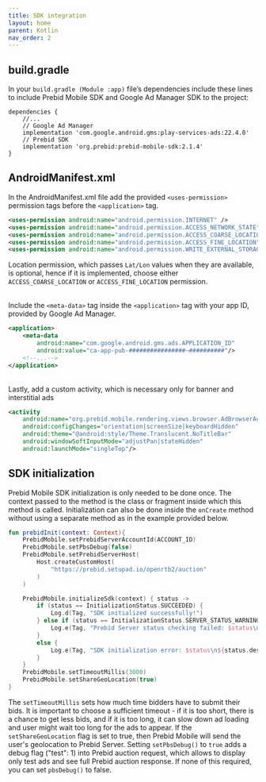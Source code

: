 ```yaml
---
title: SDK integration
layout: home
parent: Kotlin
nav_order: 2
---
```


## build.gradle

In your `build.gradle (Module :app)` file’s dependencies include these lines to include Prebid Mobile SDK and Google Ad Manager SDK to the project:
```
dependencies {
    //...
    // Google Ad Manager
    implementation 'com.google.android.gms:play-services-ads:22.4.0'
    // Prebid SDK
    implementation 'org.prebid:prebid-mobile-sdk:2.1.4'
}
```

## AndroidManifest.xml

In the AndroidManifest.xml file add the provided `<uses-permission>` permission tags before the `<application>` tag. 
```xml
<uses-permission android:name="android.permission.INTERNET" />
<uses-permission android:name="android.permission.ACCESS_NETWORK_STATE" />
<uses-permission android:name="android.permission.ACCESS_COARSE_LOCATION" />
<uses-permission android:name="android.permission.ACCESS_FINE_LOCATION" />
<uses-permission android:name="android.permission.WRITE_EXTERNAL_STORAGE" />
```
Location permission, which passes `Lat/Lon` values when they are available, is optional, hence if it is implemented, choose either `ACCESS_COARSE_LOCATION` or `ACCESS_FINE_LOCATION` permission.

<br/>Include the `<meta-data>` tag inside the `<application>` tag with your app ID, provided by Google Ad Manager.
```xml
<application>
    <meta-data
        android:name="com.google.android.gms.ads.APPLICATION_ID"
        android:value="ca-app-pub-################~##########"/>
    <!--...-->
</application>
```

<br/>Lastly, add a custom activity, which is necessary only for banner and interstitial ads
```xml
<activity
    android:name="org.prebid.mobile.rendering.views.browser.AdBrowserActivity"
    android:configChanges="orientation|screenSize|keyboardHidden"
    android:theme="@android:style/Theme.Translucent.NoTitleBar"
    android:windowSoftInputMode="adjustPan|stateHidden"
    android:launchMode="singleTop"/>
```

## SDK initialization

Prebid Mobile SDK initialization is only needed to be done once. The context passed to the method is the class or fragment inside which this method is called. Initialization can also be done inside the `onCreate` method without using a separate method as in the example provided below.
```kotlin
fun prebidInit(context: Context){
    PrebidMobile.setPrebidServerAccountId(ACCOUNT_ID)
    PrebidMobile.setPbsDebug(false)
    PrebidMobile.setPrebidServerHost(
        Host.createCustomHost(
            "https://prebid.setupad.io/openrtb2/auction"
        )
    )

    PrebidMobile.initializeSdk(context) { status ->
        if (status == InitializationStatus.SUCCEEDED) {
            Log.d(Tag, "SDK initialized successfully!")
        } else if (status == InitializationStatus.SERVER_STATUS_WARNING) {
            Log.e(Tag, "Prebid Server status checking failed: $status\n${status.description}")
        }
        else {
            Log.e(Tag, "SDK initialization error: $status\n${status.description}")
        }
    }
    PrebidMobile.setTimeoutMillis(3000)
    PrebidMobile.setShareGeoLocation(true)
}
```
The `setTimeoutMillis` sets how much time bidders have to submit their bids. It is important to choose a sufficient timeout - if it is too short, there is a chance to get less bids, and if it is too long, it can slow down ad loading and user might wait too long for the ads to appear. If the `setShareGeoLocation` flag is set to true, then Prebid Mobile will send the user's geolocation to Prebid Server. Setting `setPbsDebug()` to `true` adds a debug flag ("test": 1) into Prebid auction request, which allows to display only test ads and see full Prebid auction response. If none of this required, you can set `pbsDebug()` to false.
